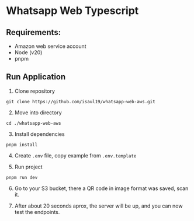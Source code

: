 # Whatsapp Web Typescript

## Requirements:

- Amazon web service account
- Node (v20)
- pnpm

## Run Application

1. Clone repository

```
git clone https://github.com/isaul19/whatsapp-web-aws.git
```

2. Move into directory

```
cd ./whatsapp-web-aws
```

3. Install dependencies

```
pnpm install
```

4. Create `.env` file, copy example from `.env.template`

5. Run project

```
pnpm run dev
```

6. Go to your S3 bucket, there a QR code in image format was saved, scan it.

7. After about 20 seconds aprox, the server will be up, and you can now test the endpoints.
